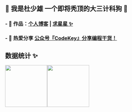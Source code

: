 ## 💚 我是杜少雄 一个即将秃顶的大三计科狗 💜</h2>
 
### - 🏡 作品：<a href="https://www.shaoxiongdu.top" target="_blank">个人博客</a> | <a href="https://github.com/ShaoxiongDu/ShaoxiongDu_Blog" target="_blank">求星星 ✨</a>
### - 🌱 热爱分享 <a href="https://github.com/ShaoxiongDu/ShaoxiongDu/blob/main/CodeKey.jpg" target="_blank">公众号『CodeKey』分享编程干货！</a>

## 数据统计 ✨

<img align="" height="137px" src="https://github-readme-stats.vercel.app/api?username=shaoxiongdu&hide_title=true&hide_border=true&show_icons=true&include_all_commits=true&line_height=21&bg_color=0,EC6C6C,FFD479,FFFC79,73FA79&theme=graywhite&locale=cn" /><img align="" height="137px" src="https://github-readme-stats.vercel.app/api/top-langs/?username=shaoxiongdu&hide_title=true&hide_border=true&layout=compact&bg_color=0,73FA79,73FDFF,D783FF&theme=graywhite&locale=cn" />

